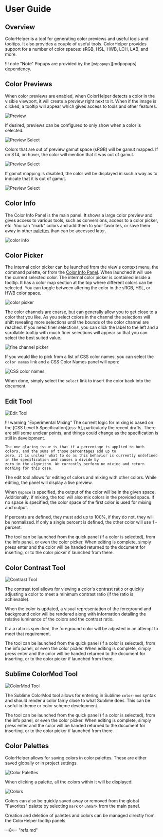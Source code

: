 # User Guide

## Overview

ColorHelper is a tool for generating color previews and useful tools and tooltips. It also provides a couple of useful
tools. ColorHelper provides support for a number of color spaces: sRGB, HSL, HWB, LCH, LAB, and more.

!!! note "Note"
    Popups are provided by the [`mdpopups`][mdpopups] dependency.

## Color Previews

When color previews are enabled, when ColorHelper detects a color in the visible viewport, it will create a preview
right next to it. When if the image is clicked, a tooltip will appear which gives access to tools and other features.

![Preview](images/example.png)

If desired, previews can be configured to only show when a color is selected.

![Preview Select](images/preview_select.png)

Colors that are out of preview gamut space (sRGB) will be gamut mapped. If on ST4, on hover, the color will mention that
it was out of gamut.

![Preview Select](images/gamut_mapped.png)

If gamut mapping is disabled, the color will be displayed in such a way as to indicate that it is out of gamut.

![Preview Select](images/out_of_gamut.png)

## Color Info

The Color Info Panel is the main panel. It shows a large color preview and gives access to various tools, such as
conversions, access to a color picker, etc. You can "mark" colors and add them to your favorites, or save them away
in other [palettes](#palette-panel) than can be accessed later.

![color info](images/color_info.png)

## Color Picker

The internal color picker can be launched from the view's context menu, the command palette, or from the
[Color Info Panel](#color_info).  When launched it will use the current selected color. The internal color picker is
contained inside a tooltip.  It has a color map section at the top where different colors can be selected. You can
toggle between altering the color in the sRGB, HSL, or HWB color space.

![color picker](images/color_picker.png)

The color channels are coarse, but can generally allow you to get close to a color that you like.  As you select colors
in the channel the selections will shift revealing more selections until the bounds of the color channel are reached. If
you need finer selections, you can click the label to the left and a scrollable tooltip with much finer selections will
appear so that you can select the best suited value.

![fine channel picker](images/fine_channel_picker.png)

If you would like to pick from a list of CSS color names, you can select the `color names` link and a CSS Color Names
panel will open:

![CSS color names](images/css_color_name_panel.png)

When done, simply select the `select` link to insert the color back into the document.

## Edit Tool

![Edit Tool](images/edit_tool.gif)

!!! warning "Experimental Mixing"
    The current logic for mixing is based on the [CSS Level 5 Specification][css-5], particularly the recent drafts.
    There are still some unclear points, and things could change as the specification is still in development.

    The one glaring issue is that if a percentage is applied to both colors, and the sums of those percentages add up to
    zero, it is unclear what to do as this behavior is currently undefined in the specification and causes a divide by
    zero in the algorithm. We currently perform no mixing and return nothing for this case.

The edit tool allows for editing of colors and mixing with other colors. While editing, the panel will display a live
preview.

When `@space` is specified, the output of the color will be in the given space. Additionally, if mixing, the tool will
also mix colors in the provided space. If no space is specified, the color space of the first color is used for mixing
and output.

If percents are defined, they must add up to 100%, if they do not, they will be normalized. If only a single percent is
defined, the other color will use 1 - percent.

The tool can be launched from the quick panel (if a color is selected), from the info panel, or even the color picker.
When editing is complete, simply press enter and the color will be handed returned to the document for inserting, or
to the color picker if launched from there.

## Color Contrast Tool

![Contrast Tool](images/contrast_tool.gif)

The contrast tool allows for viewing a color's contrast ratio or quickly adjusting a color to meet a minimum contrast
ratio (if the ratio is achievable).

When the color is updated, a visual representation of the foreground and background color will be rendered along with
information detailing the relative luminance of the colors and the contrast ratio.

If a a ratio is specified, the foreground color will be adjusted in an attempt to meet that requirement.

The tool can be launched from the quick panel (if a color is selected), from the info panel, or even the color picker.
When editing is complete, simply press enter and the color will be handed returned to the document for inserting, or
to the color picker if launched from there.


## Sublime ColorMod Tool

![ColorMod Tool](images/colormod_tool.gif)

The Sublime ColorMod tool allows for entering in Sublime `color-mod` syntax and should render a color fairly close to
what Sublime does. This can be useful in theme or color scheme development.

The tool can be launched from the quick panel (if a color is selected), from the info panel, or even the color picker.
When editing is complete, simply press enter and the color will be handed returned to the document for inserting, or
to the color picker if launched from there.

## Color Palettes

ColorHelper allows for saving colors in color palettes. These are either saved globally or in project settings. 

![Color Palettes](images/color_palettes.png)

When clicking a palette, all the colors within it will be displayed.

![Colors](images/colors.png)

Colors can also be quickly saved away or removed from the global "Favorites" palette by selecting `mark` or `unmark`
from the main panel.

Creation and deletion of palettes and colors can be managed directly from the ColorHelper tooltip panels.

--8<-- "refs.md"
